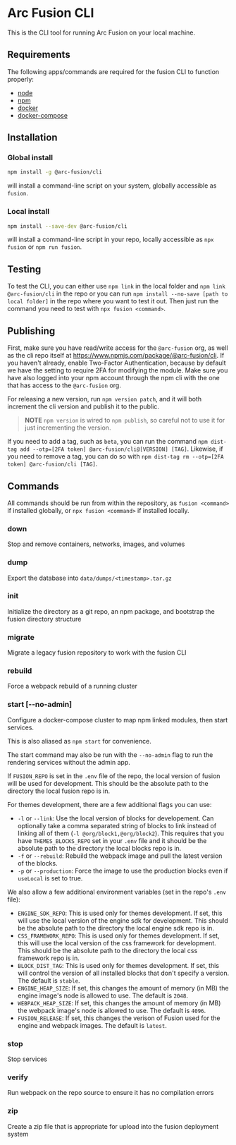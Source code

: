 # Arc Fusion CLI

This is the CLI tool for running Arc Fusion on your local machine.

## Requirements

The following apps/commands are required for the fusion CLI to function properly:

-   [node](https://nodejs.org/en/download/)
-   [npm](https://docs.npmjs.com/getting-started/installing-node)
-   [docker](https://docs.docker.com/install/)
-   [docker-compose](https://docs.docker.com/compose/install/#install-compose)

## Installation

### Global install

```sh
npm install -g @arc-fusion/cli
```

will install a command-line script on your system, globally accessible as `fusion`.

### Local install

```sh
npm install --save-dev @arc-fusion/cli
```

will install a command-line script in your repo, locally accessible as `npx fusion` or `npm run fusion`.

## Testing
To test the CLI, you can either use `npm link` in the local folder and `npm link @arc-fusion/cli` in the repo or you can run `npm install --no-save [path to local folder]` in the repo where you want to test it out. Then just run the command you need to test with `npx fusion <command>`.

## Publishing
First, make sure you have read/write access for the `@arc-fusion` org, as well as the cli repo itself at https://www.npmjs.com/package/@arc-fusion/cli. If you haven't already, enable Two-Factor Authentication, because by default we have the setting to require 2FA for modifying the module. Make sure you have also logged into your npm account through the npm cli with the one that has access to the `@arc-fusion` org.

For releasing a new version, run `npm version patch`, and it will both increment the cli version and publish it to the public.

> **NOTE**
> `npm version` is wired to `npm publish`, so careful not to use it for just incrementing the version.
>

If you need to add a tag, such as `beta`, you can run the command `npm dist-tag add --otp=[2FA token] @arc-fusion/cli@[VERSION] [TAG]`. Likewise, if you need to remove a tag, you can do so with `npm dist-tag rm --otp=[2FA token] @arc-fusion/cli [TAG]`. 

## Commands

All commands should be run from within the repository, as `fusion <command>` if installed globally, or `npx fusion <command>` if installed locally.

### down

Stop and remove containers, networks, images, and volumes

### dump

Export the database into `data/dumps/<timestamp>.tar.gz`

### init

Initialize the directory as a git repo, an npm package, and bootstrap the fusion directory structure

### migrate

Migrate a legacy fusion repository to work with the fusion CLI

### rebuild

Force a webpack rebuild of a running cluster

### start [--no-admin]

Configure a docker-compose cluster to map npm linked modules, then start services.

This is also aliased as `npm start` for convenience.

The start command may also be run with the `--no-admin` flag to run the rendering services without the admin app.

If `FUSION_REPO` is set in the `.env` file of the repo, the local version of fusion will be used for development. This should be the absolute path to the directory the local fusion repo is in.

For themes development, there are a few additional flags you can use:

* `-l` or `--link`: Use the local version of blocks for developement. Can optionally take a comma separated string of blocks to link instead of linking all of them (`-l @org/block1,@org/block2`). This requires that you have `THEMES_BLOCKS_REPO` set in your `.env` file and it should be the absolute path to the directory the local blocks repo is in.
* `-f` or `--rebuild`: Rebuild the webpack image and pull the latest version of the blocks.
* `-p` or `--production`: Force the image to use the production blocks even if `useLocal` is set to true.

We also allow a few additional environment variables (set in the repo's `.env` file):

* `ENGINE_SDK_REPO`: This is used only for themes development. If set, this will use the local version of the engine sdk for development. This should be the absolute path to the directory the local engine sdk repo is in.
* `CSS_FRAMEWORK_REPO`: This is used only for themes development. If set, this will use the local version of the css framework for development. This should be the absolute path to the directory the local css framework repo is in.
* `BLOCK_DIST_TAG`: This is used only for themes development. If set, this will control the version of all installed blocks that don't specify a version. The default is `stable`.
* `ENGINE_HEAP_SIZE`: If set, this changes the amount of memory (in MB) the engine image's node is allowed to use. The default is `2048`.
* `WEBPACK_HEAP_SIZE`: If set, this changes the amount of memory (in MB) the webpack image's node is allowed to use. The default is `4096`.
* `FUSION_RELEASE`: If set, this changes the verison of Fusion used for the engine and webpack images. The default is `latest`.

### stop

Stop services

### verify

Run webpack on the repo source to ensure it has no compilation errors

### zip

Create a zip file that is appropriate for upload into the fusion deployment system
